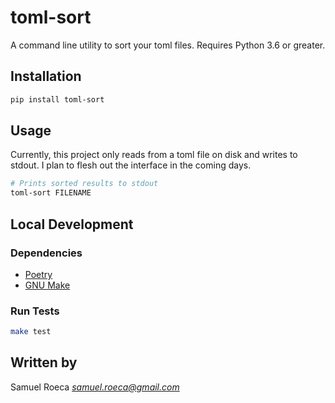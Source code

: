 # toml-sort

A command line utility to sort your toml files. Requires Python 3.6 or greater.

## Installation

```bash
pip install toml-sort
```

## Usage

Currently, this project only reads from a toml file on disk and writes to stdout. I plan to flesh out the interface in the coming days.

```bash
# Prints sorted results to stdout
toml-sort FILENAME
```

## Local Development

### Dependencies

* [Poetry](https://github.com/sdispater/poetry#installation)
* [GNU Make](https://www.gnu.org/software/make/)

### Run Tests

```bash
make test
```

## Written by

Samuel Roeca *samuel.roeca@gmail.com*
